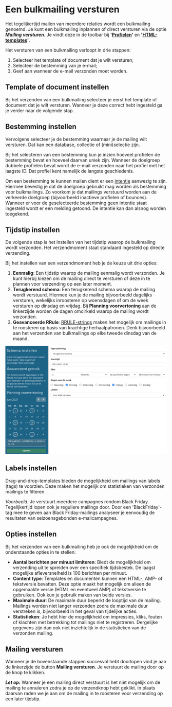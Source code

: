 # Een bulkmailing versturen
Het tegelijkertijd mailen van meerdere relaties wordt een bulkmailing genoemd. Je kunt een bulkmailing inplannen of direct versturen via de optie **_Mailing versturen_**. Je vindt deze in de toolbar bij **'[Profielen](https://ms.copernica.com/#/profiles)'** en **'[HTML-templates](https://ms.copernica.com/#/design)'**.

Het versturen van een bulkmailing verloopt in drie stappen: 

1. Selecteer het template of document dat je wilt versturen;
2. Selecteer de bestemming van je e-mail; 
3. Geef aan wanneer de e-mail verzonden moet worden.

## Template of document instellen

Bij het verzenden van een bulkmailing selecteer je eerst het template of document dat je wilt versturen. Wanneer je deze correct hebt ingesteld ga je verder naar de volgende stap.

## Bestemming instellen
Vervolgens selecteer je de bestemming waarnaar je de mailing wilt versturen. Dat kan een database, collectie of (mini)selectie zijn. 

Bij het selecteren van een bestemming kun je inzien hoeveel profielen de bestemming bevat en hoeveel daarvan uniek zijn. Wanneer de doelgroep dubbele profielen bevat wordt de e-mail verzonden naar het profiel met het laagste ID. Dat profiel kent namelijk de langste geschiedenis.

Om een bestemming te kunnen mailen dient er een [intentie](./database-intentions) aanwezig te zijn. Hiermee bevestig je dat de doelgroep gebruikt mag worden als bestemming voor bulkmailings. Zo voorkom je dat mailings verstuurd worden aan de verkeerde doelgroep (bijvoorbeeld inactieve profielen of bounces). Wanneer er voor de geselecteerde bestemming geen intentie staat ingesteld wordt er een melding getoond. De intentie kan dan alsnog worden toegekend.

## Tijdstip instellen
De volgende stap is het instellen van het tijdstip waarop de bulkmailing wordt verzonden. Het verzendmoment staat standaard ingesteld op directe verzending.

Bij het instellen van een verzendmoment heb je de keuze uit drie opties:

1. **Eenmalig**: Een tijdstip waarop de mailing eenmalig wordt verzonden. Je kunt hierbij kiezen om de mailing direct te versturen of deze in te plannen voor verzending op een later moment.
2. **Terugkerend schema**: Een terugkerend schema waarop de mailing wordt verstuurd. Hiermee kun je de mailing bijvoorbeeld dagelijks versturen, wekelijks inroosteren op woensdagen of om de week versturen op dinsdag en vrijdag. Bij **Planning voorvertoning** aan de linkerzijde worden de dagen omcirkeld waarop de mailing wordt verzonden.
3. **Geavanceerde RRule**: [RRULE-strings](https://www.copernica.com/nl/blog/post/slim-mailings-herhalen-met-rrules) maken het mogelijk om mailings in te roosteren op basis van krachtige herhaalpatronen. Denk bijvoorbeeld aan het verzenden van bulkmailings op elke tweede dinsdag van de maand.  

![Bulkmailing schema](../images/nl/bulkmailing_schema.png)

## Labels instellen
Drag-and-drop-templates bieden de mogelijkheid om mailings van labels (tags) te voorzien. Deze maken het mogelijk om statistieken van verzonden mailings te filteren. 

_Voorbeeld:_ Je verstuurt meerdere campagnes rondom Black Friday. Tegelijkertijd lopen ook je reguliere mailings door. Door een 'BlackFriday'-tag mee te geven aan Black Friday-mailings analyseer je eenvoudig de resultaten van seizoensgebonden e-mailcampagnes.

## Opties instellen
Bij het verzenden van een bulkmailing heb je ook de mogelijkheid om de onderstaande opties in te stellen:

* **Aantal berichten per minuut limiteren**: Biedt de mogelijkheid om verzending uit te spreiden over een specifiek tijdsbestek. De laagst mogelijke afleversnelheid is 100 berichten per minuut.  
* **Content type**: Templates en documenten kunnen een HTML-, AMP- of tekstversie bevatten. Deze optie maakt het mogelijk om alleen de opgemaakte versie (HTML en eventueel AMP) of tekstversie te gebruiken. Ook kun je gebruik maken van beide versies.
* **Maximale duur**: De maximale duur beperkt de looptijd van de mailing. Mailings worden niet langer verzonden zodra de maximale duur verstreken is, bijvoorbeeld in het geval van tijdelijke acties.
* **Statistieken**: Je hebt hier de mogelijkheid om impressies, kliks, fouten of klachten met betrekking tot mailings niet te registreren. Dergelijke gegevens zijn dan ook niet inzichtelijk in de statistieken van de verzonden mailing.

## Mailing versturen

Wanneer je de bovenstaande stappen succesvol hebt doorlopen vind je aan de linkerzijde de button **Mailing versturen**. Je verstuurt de mailing door op de knop te klikken. 

**_Let op:_** Wanneer je een mailing direct verstuurt is het niet mogelijk om de mailing te annuleren zodra je op de verzendknop hebt geklikt. In plaats daarvan raden we je aan om de mailing in te roosteren voor verzending op een later tijdstip.
